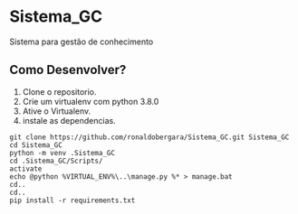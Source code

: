 # Sistema_GC
Sistema para gestão de conhecimento

## Como Desenvolver?
1. Clone o repositorio.
2. Crie um virtualenv com python 3.8.0
3. Ative o Virtualenv.
4. instale as dependencias.


```console
git clone https://github.com/ronaldobergara/Sistema_GC.git Sistema_GC
cd Sistema_GC
python -m venv .Sistema_GC
cd .Sistema_GC/Scripts/
activate
echo @python %VIRTUAL_ENV%\..\manage.py %* > manage.bat
cd..
cd..
pip install -r requirements.txt
```